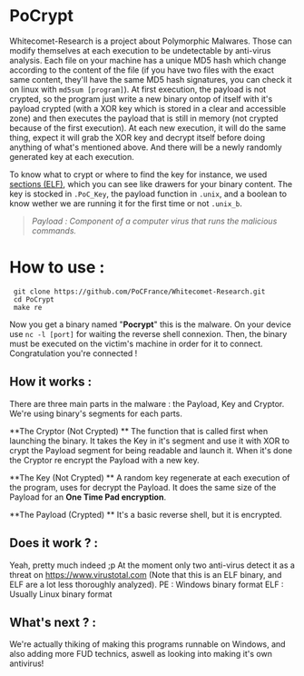 # PoCrypt

Whitecomet-Research is a project about Polymorphic Malwares. Those can modify themselves at each execution to be undetectable by anti-virus analysis.
Each file on your machine has a unique MD5 hash which change according to the content of the file (if you have two files with the exact same content, they'll have the same MD5 hash signatures, you can check it on linux with ```md5sum [program]```).
At first execution, the payload is not crypted, so the program just write a new binary ontop of itself with it's payload crypted (with a XOR key which is stored in a clear and accessible zone) and then executes the payload that is still in memory (not crypted because of the first execution). 
At each new execution, it will do the same thing, expect it will grab the XOR key and decrypt itself before doing anything of what's mentioned above. And there will be a newly randomly generated key at each execution.

To know what to crypt or where to find the key for instance, we used [sections (ELF)](https://fr.wikipedia.org/wiki/Executable_and_Linkable_Format), which you can see like drawers for your binary content. The key is stocked in `.PoC_Key`, the payload function in `.unix`, and a boolean to know wether we are running it for the first time or not `.unix_b`.

> *Payload : 
> Component of a computer virus that runs the malicious commands.*

# How to use :


     git clone https://github.com/PoCFrance/Whitecomet-Research.git
     cd PoCrypt
	 make re

Now you get a binary named "**Pocrypt**" this is the malware.
On your device use `nc -l [port]` for waiting the reverse shell connexion.
Then, the binary must be executed on the victim's machine in order for it to connect.
Congratulation you're connected !

## How it works :

There are three main parts in the malware : the Payload, Key and Cryptor.
We're using binary's segments for each parts.

**The Cryptor \(Not Crypted) **
The function that is called first when launching the binary. It takes the Key in it's segment and use it with XOR to crypt the Payload segment for being readable and launch it. When it's done the Cryptor re encrypt the Payload with a new key.

**The Key \(Not Crypted) **
A random key regenerate at each execution of the program, uses for decrypt the Payload. It does the same size of the Payload for an **One Time Pad encryption**.

**The Payload \(Crypted) **
It's a basic reverse shell, but it is encrypted.


## Does it work ? :

Yeah, pretty much indeed ;p
At the moment only two anti-virus detect it as a threat on https://www.virustotal.com
(Note that this is an ELF binary, and ELF are a lot less thoroughly analyzed).
PE : Windows binary format
ELF : Usually Linux binary format

## What's next ? :

We're actually thiking of making this programs runnable on Windows, and also adding more FUD technics, aswell as looking into making it's own antivirus! 
